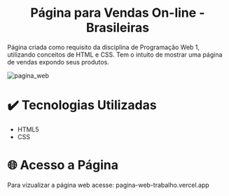 <h1 align="center"> Página para Vendas On-line - Brasileiras </h1> 

Página criada como requisito da disciplina de Programação Web 1, utilizando conceitos de HTML e CSS. Tem o intuito de mostrar uma página de vendas expondo seus produtos.

![pagina_web](https://user-images.githubusercontent.com/83506483/217040576-83275772-af2e-4fd9-b91a-c0f0840b8be7.png)

# :heavy_check_mark: Tecnologias Utilizadas
- HTML5
- CSS

# :globe_with_meridians: Acesso a Página
Para vizualizar a página web acesse: pagina-web-trabalho.vercel.app
